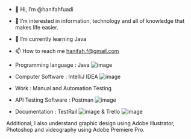 - 👋 Hi, I’m @hanifahfuadi
- 👀 I’m interested in information, technology and all of knowledge that makes life easier.
- 🌱 I’m currently learning Java
- 📫 How to reach me hanifah.f@gmail.com

- Programming language : Java ![image](https://user-images.githubusercontent.com/116278199/210149741-9ae3b53f-7424-42e0-bbe9-287acb942f3a.png)

- Computer Software : IntelliJ IDEA ![image](https://user-images.githubusercontent.com/116278199/210149717-62e7ba20-58d9-4728-a6a2-650f3131158d.png)

- Work : Manual and Automation Testing
- API Testing Software : Postman ![image](https://user-images.githubusercontent.com/116278199/210149759-8b8c1f57-fe8a-45a8-b104-7108ef074722.png)

- Documentation : TestRail ![image](https://user-images.githubusercontent.com/116278199/210149774-046f0380-f7d3-4aed-8871-397076f64fda.png)
& Trello ![image](https://user-images.githubusercontent.com/116278199/210149790-f6914df8-47be-4de1-8d27-ca1237e801a7.png)


Additional, I also understand graphic design using Adobe Illustrator, Photoshop and videography using Adobe Premiere Pro.


<!---
hanifahfuadi/hanifahfuadi is a ✨ special ✨ repository because its `README.md` (this file) appears on your GitHub profile.
You can click the Preview link to take a look at your changes.
--->
